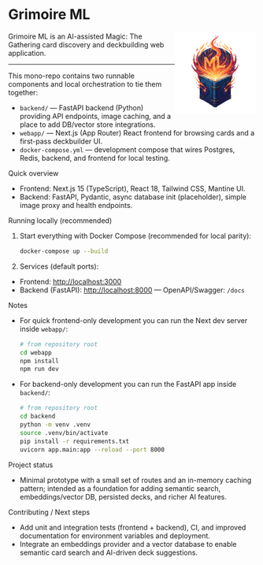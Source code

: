# Grimoire ML

<img align="right" width="33%" src="webapp/assets/gimoire-ml-logo-1000x1000.png">

Grimoire ML is an AI-assisted Magic: The Gathering card discovery and deckbuilding web application.

---
This mono-repo contains two runnable components and local orchestration to tie them together:

- `backend/` — FastAPI backend (Python) providing API endpoints, image caching, and a place to add DB/vector store integrations.
- `webapp/` — Next.js (App Router) React frontend for browsing cards and a first-pass deckbuilder UI.
- `docker-compose.yml` — development compose that wires Postgres, Redis, backend, and frontend for local testing.

Quick overview

- Frontend: Next.js 15 (TypeScript), React 18, Tailwind CSS, Mantine UI.
- Backend: FastAPI, Pydantic, async database init (placeholder), simple image proxy and health endpoints.

Running locally (recommended)

1. Start everything with Docker Compose (recommended for local parity):

   ```bash
   docker-compose up --build
   ```

2. Services (default ports):

- Frontend: <http://localhost:3000>
- Backend (FastAPI): <http://localhost:8000> — OpenAPI/Swagger: `/docs`

Notes

- For quick frontend-only development you can run the Next dev server inside `webapp/`:

  ```bash
  # from repository root
  cd webapp
  npm install
  npm run dev
  ```

- For backend-only development you can run the FastAPI app inside `backend/`:

  ```bash
  # from repository root
  cd backend
  python -m venv .venv
  source .venv/bin/activate
  pip install -r requirements.txt
  uvicorn app.main:app --reload --port 8000
  ```

Project status

- Minimal prototype with a small set of routes and an in-memory caching pattern; intended as a foundation for adding semantic search, embeddings/vector DB, persisted decks, and richer AI features.

Contributing / Next steps

- Add unit and integration tests (frontend + backend), CI, and improved documentation for environment variables and deployment.
- Integrate an embeddings provider and a vector database to enable semantic card search and AI-driven deck suggestions.
